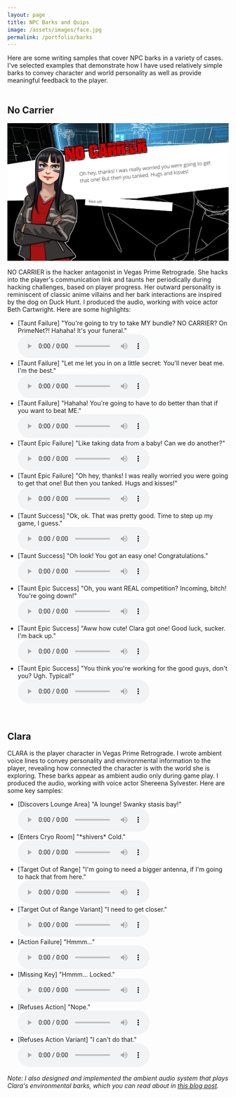 ```yaml
---
layout: page
title: NPC Barks and Quips
image: /assets/images/face.jpg
permalink: /portfolio/barks
---
```

Here are some writing samples that cover NPC barks in a variety of cases. I've selected examples that demonstrate how I have used relatively simple barks to convey character and world personality as well as provide meaningful feedback to the player.
<br/><br/>


## No Carrier
<a href="/portfolio/images/nocarrier/no_carrier_bark-web.jpg"><img src="/portfolio/images/nocarrier/no_carrier_bark-web.jpg" alt="No Carrier" class="inline_floating_images"/></a>

NO CARRIER is the hacker antagonist in Vegas Prime Retrograde. She hacks into the player's communication link and taunts her periodically during hacking challenges, based on player progress. Her outward personality is reminiscent of classic anime villains and her bark interactions are inspired by the dog on Duck Hunt. I produced the audio, working with voice actor Beth Cartwright. Here are some highlights:

<ul class="portfolio_item">
    <li>[Taunt Failure] "You're going to try to take MY bundle? NO CARRIER? On PrimeNet?! Hahaha! It's your funeral."<br/>
    <audio src="/portfolio/audio_samples/nocarrier/CITY 1 FAIL.mp3" controls></audio>
    </li>
    <li>[Taunt Failure] "Let me let you in on a little secret: You'll never beat me. I'm the best."<br/>
    <audio src="/portfolio/audio_samples/nocarrier/CITY 5 FAIL.mp3" controls></audio>
    </li>
    <li>[Taunt Failure] "Hahaha! You're going to have to do better than that if you want to beat ME."<br/>
    <audio src="/portfolio/audio_samples/nocarrier/CITY 6 FAIL.mp3" controls></audio>
    </li>
    <li>[Taunt Epic Failure] "Like taking data from a baby! Can we do another?"<br/>
    <audio src="/portfolio/audio_samples/nocarrier/CITY 7 FAIL.mp3" controls></audio>
    </li>
    <li>[Taunt Epic Failure] "Oh hey, thanks! I was really worried you were going to get that one! But then you tanked. Hugs and kisses!"<br/>
    <audio src="/portfolio/audio_samples/nocarrier/CITY 8 FAIL.mp3" controls></audio>
    </li>
    <li>[Taunt Success] "Ok, ok. That was pretty good. Time to step up my game, I guess."<br/>
    <audio src="/portfolio/audio_samples/nocarrier/CITY 7 COMPLETE.mp3" controls></audio>
    </li>
    <li>[Taunt Success] "Oh look! You got an easy one! Congratulations."<br/>
    <audio src="/portfolio/audio_samples/nocarrier/CITY 8 COMPLETE.mp3" controls></audio>
    </li>
    <li>[Taunt Epic Success] "Oh, you want REAL competition? Incoming, bitch! You're going down!"<br/>
    <audio src="/portfolio/audio_samples/nocarrier/CITY 10 COMPLETE.mp3" controls></audio>
    </li>
    <li>[Taunt Epic Success] "Aww how cute! Clara got one! Good luck, sucker. I'm back up."<br/>
    <audio src="/portfolio/audio_samples/nocarrier/CITY 14 COMPLETE.mp3" controls></audio>
    </li>
    <li>[Taunt Epic Success] "You think you're working for the good guys, don't you? Ugh. Typical!"<br/>
    <audio src="/portfolio/audio_samples/nocarrier/CITY 12 COMPLETE.mp3" controls></audio>
    </li>
</ul>

<br/>

## Clara
CLARA is the player character in Vegas Prime Retrograde. I wrote ambient voice lines to convey personality and environmental information to the player, revealing how connected the character is with the world she is exploring. These barks appear as ambient audio only during game play. I produced the audio, working with voice actor Shereena Sylvester. Here are some key samples:

<ul class="portfolio_item">
    <li>[Discovers Lounge Area] "A lounge! Swanky stasis bay!"<br/>
    <audio src="/portfolio/audio_samples/clara/alounge_bip.mp3" controls></audio>
    </li>
    <li>[Enters Cryo Room] "*shivers* Cold."<br/>
    <audio src="/portfolio/audio_samples/clara/cold_bip.mp3" controls></audio>
    </li>
    <li>[Target Out of Range] "I'm going to need a bigger antenna, if I'm going to hack that from here."<br/>
    <audio src="/portfolio/audio_samples/clara/biggerantenna_bip.mp3" controls></audio>
    </li>
    <li>[Target Out of Range Variant] "I need to get closer."<br/>
    <audio src="/portfolio/audio_samples/clara/ineedtogetcloser_bip.mp3" controls></audio>
    </li>
    <li>[Action Failure] "Hmmm..."<br/>
    <audio src="/portfolio/audio_samples/clara/hmm_bip.mp3" controls></audio>
    </li>
    <li>[Missing Key] "Hmmm... Locked."<br/>
    <audio src="/portfolio/audio_samples/clara/hmmlocked_bip.mp3" controls></audio>
    </li>
    <li>[Refuses Action] "Nope."<br/>
    <audio src="/portfolio/audio_samples/clara/nope_bip.mp3" controls></audio>
    </li>
    <li>[Refuses Action Variant] "I can't do that."<br/>
    <audio src="/portfolio/audio_samples/clara/icantdothat_bip.mp3" controls></audio>
    </li>
</ul>

<i>Note: I also designed and implemented the ambient audio system that plays Clara's environmental barks, which you can read about in <a href="/blog/2018/04/02/character-audio-manager/">this blog post</a>.</i>

<!--
## Misc. Flavor Text
Flavor text for artifacts and encounters.

## BONUS: Procedural Flavor Text generation
A bit about item text creation in Starscan
-->